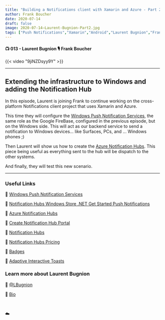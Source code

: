 ```yaml
---
title: "Building a Notifications client with Xamarin and Azure - Part 2"
author: Frank Boucher
date: 2020-07-14
draft: false
image: 2020-07-14–Laurent-Bugnion-Part2.jpg
tags: ["Push Notifications","Xamarin","Android","Laurent Bugnion","Frank Boucher"]
---
```


#### 📺 013 - Laurent Bugnion 🎙️ Frank Boucher

<!--more-->

{{< video "9jiNZDsyy9Y" >}}


---

## Extending the infrastructure to Windows and adding the Notification Hub

In this episode, Laurent is joining Frank to continue working on the cross-platform Notifications client project that uses Xamarin and Azure. 

This time they will configure the [Windows Push Notification Services](https://docs.microsoft.com/en-us/windows/uwp/design/shell/tiles-and-notifications/windows-push-notification-services--wns--overview?WT.mc_id=allaroundazure-blog-lbugnion), the same role as the Google FireBase, configured in the previous episode, but on the Windows side. This will act as our backend service to send a notification to Windows devices... like Surfaces, PCs, and ... Windows phones ;) 

Then Laurent will show us how to create the [Azure Notification Hubs](https://docs.microsoft.com/en-us/azure/notification-hubs/?WT.mc_id=allaroundazure-blog-lbugnion). This piece being useful as everything sent to the hub will be dispatch to the other systems.

And finally, they will test this new scenario.

---

### Useful Links

🔗 [Windows Push Notification Services](https://docs.microsoft.com/en-us/windows/uwp/design/shell/tiles-and-notifications/windows-push-notification-services--wns--overview?WT.mc_id=allaroundazure-blog-lbugnion)

🔗 [Notification Hubs Windows Store .NET Get Started Push Notifications](https://docs.microsoft.com/en-us/azure/notification-hubs/?WT.mc_id=allaroundazure-blog-lbugnion)

🔗 [Azure Notification Hubs](https://docs.microsoft.com/en-us/azure/notification-hubs/?WT.mc_id=allaroundazure-blog-lbugnion)

🔗 [Create Notification Hub Portal](https://docs.microsoft.com/en-us/azure/notification-hubs/create-notification-hub-portal?WT.mc_id=allaroundazure-blog-lbugnion)

🔗 [Notification Hubs](https://azure.microsoft.com/en-us/services/notification-hubs/?WT.mc_id=allaroundazure-blog-lbugnion)

🔗 [Notification Hubs Pricing](https://azure.microsoft.com/en-us/pricing/details/notification-hubs/?WT.mc_id=allaroundazure-blog-lbugnion)

🔗 [Badges](https://docs.microsoft.com/en-us/windows/uwp/design/shell/tiles-and-notifications/badges?WT.mc_id=allaroundazure-blog-lbugnion)

🔗 [Adaptive Interactive Toasts](https://docs.microsoft.com/en-us/windows/uwp/design/shell/tiles-and-notifications/adaptive-interactive-toasts?WT.mc_id=allaroundazure-video-lbugnion)


### Learn more about Laurent Bugnion

🔗 [@LBugnion](https://twitter.com/lbugnion)

🔗 [Bio](https://developer.microsoft.com/en-us/advocates/laurent_bugnion)

<br />

☁️
